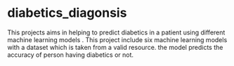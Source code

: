 # diabetics_diagonsis
This projects aims in helping to predict diabetics in  a patient using different machine learning models .
This project include six machine learning models with a dataset which is taken from a valid resource.
the model predicts the accuracy of person having diabetics or not.
